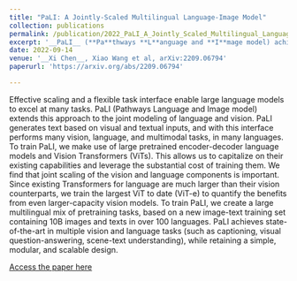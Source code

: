 ```yaml
---
title: "PaLI: A Jointly-Scaled Multilingual Language-Image Model"
collection: publications
permalink: /publication/2022_PaLI_A_Jointly_Scaled_Multilingual_Language_Image_Model
excerpt: '__PaLI__ (**Pa**thways **L**anguage and **I**mage model) achieves state-of-the-art in multiple vision and language tasks (such as captioning, visual question-answering, scene-text understanding), while retaining a simple, modular, and scalable design.'
date: 2022-09-14
venue: '__Xi Chen__, Xiao Wang et al, arXiv:2209.06794'
paperurl: 'https://arxiv.org/abs/2209.06794'

---
```


Effective scaling and a flexible task interface enable large language models to excel at many tasks. PaLI (Pathways Language and Image model) extends this approach to the joint modeling of language and vision. PaLI generates text based on visual and textual inputs, and with this interface performs many vision, language, and multimodal tasks, in many languages. To train PaLI, we make use of large pretrained encoder-decoder language models and Vision Transformers (ViTs). This allows us to capitalize on their existing capabilities and leverage the substantial cost of training them. We find that joint scaling of the vision and language components is important. Since existing Transformers for language are much larger than their vision counterparts, we train the largest ViT to date (ViT-e) to quantify the benefits from even larger-capacity vision models. To train PaLI, we create a large multilingual mix of pretraining tasks, based on a new image-text training set containing 10B images and texts in over 100 languages. PaLI achieves state-of-the-art in multiple vision and language tasks (such as captioning, visual question-answering, scene-text understanding), while retaining a simple, modular, and scalable design.

[Access the paper here](https://arxiv.org/abs/2209.06794)

